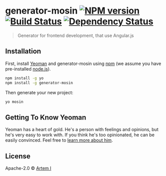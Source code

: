 # generator-mosin [![NPM version][npm-image]][npm-url] [![Build Status][travis-image]][travis-url] [![Dependency Status][daviddm-image]][daviddm-url]
> Generator for frontend development, that use Angular.js

## Installation

First, install [Yeoman](http://yeoman.io) and generator-mosin using [npm](https://www.npmjs.com/) (we assume you have pre-installed [node.js](https://nodejs.org/)).

```bash
npm install -g yo
npm install -g generator-mosin
```

Then generate your new project:

```bash
yo mosin
```

## Getting To Know Yeoman

Yeoman has a heart of gold. He&#39;s a person with feelings and opinions, but he&#39;s very easy to work with. If you think he&#39;s too opinionated, he can be easily convinced. Feel free to [learn more about him](http://yeoman.io/).

## License

Apache-2.0 © [Artem I](https://github.com/urnix)


[npm-image]: https://badge.fury.io/js/generator-mosin.svg
[npm-url]: https://npmjs.org/package/generator-mosin
[travis-image]: https://travis-ci.org/urnix/generator-mosin.svg?branch=master
[travis-url]: https://travis-ci.org/urnix/generator-mosin
[daviddm-image]: https://david-dm.org/urnix/generator-mosin.svg?theme=shields.io
[daviddm-url]: https://david-dm.org/urnix/generator-mosin
